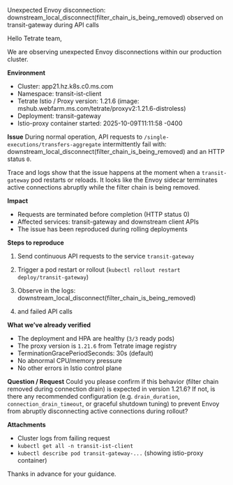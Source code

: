 Unexpected Envoy disconnection: downstream_local_disconnect(filter_chain_is_being_removed) observed on transit-gateway during API calls



Hello Tetrate team,

We are observing unexpected Envoy disconnections within our production cluster.

**Environment**
- Cluster: app21.hz.k8s.c0.ms.com
- Namespace: transit-ist-client
- Tetrate Istio / Proxy version: 1.21.6 (image: mshub.webfarm.ms.com/tetrate/proxyv2:1.21.6-distroless)
- Deployment: transit-gateway
- Istio-proxy container started: 2025-10-09T11:11:58 -0400

**Issue**
During normal operation, API requests to `/single-executions/transfers-aggregate` intermittently fail with: downstream_local_disconnect(filter_chain_is_being_removed)
and an HTTP status `0`.

Trace and logs show that the issue happens at the moment when a `transit-gateway` pod restarts or reloads. 
It looks like the Envoy sidecar terminates active connections abruptly while the filter chain is being removed.

**Impact**
- Requests are terminated before completion (HTTP status 0)
- Affected services: transit-gateway and downstream client APIs
- The issue has been reproduced during rolling deployments

**Steps to reproduce**
1. Send continuous API requests to the service `transit-gateway`
2. Trigger a pod restart or rollout (`kubectl rollout restart deploy/transit-gateway`)
3. Observe in the logs: downstream_local_disconnect(filter_chain_is_being_removed)

4. and failed API calls

**What we’ve already verified**
- The deployment and HPA are healthy (`3/3` ready pods)
- The proxy version is `1.21.6` from Tetrate image registry
- TerminationGracePeriodSeconds: 30s (default)
- No abnormal CPU/memory pressure
- No other errors in Istio control plane

**Question / Request**
Could you please confirm if this behavior (filter chain removed during connection drain) is expected in version 1.21.6?
If not, is there any recommended configuration (e.g. `drain_duration`, `connection_drain_timeout`, or graceful shutdown tuning) to prevent Envoy from abruptly disconnecting active connections during rollout?

**Attachments**
- Cluster logs from failing request
- `kubectl get all -n transit-ist-client`
- `kubectl describe pod transit-gateway-...` (showing istio-proxy container)

Thanks in advance for your guidance.

